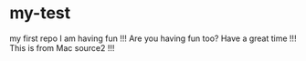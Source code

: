 # my-test
my first repo
I am having fun !!!
Are you having fun too?
Have a great time !!!
This is from Mac source2 !!!

